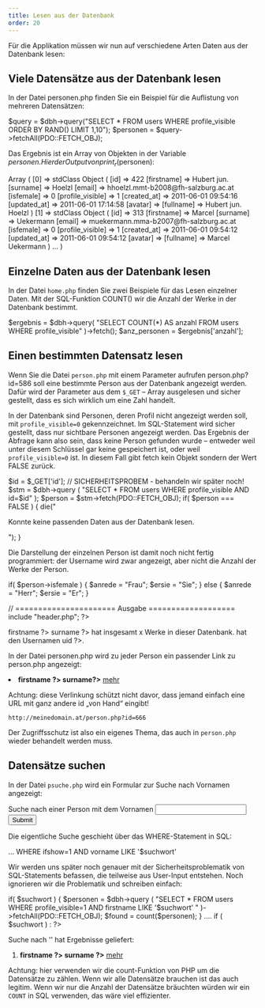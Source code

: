 ```yaml
---
title: Lesen aus der Datenbank
order: 20
---
```


Für die Applikation müssen wir nun auf verschiedene
Arten Daten aus der Datenbank lesen:

Viele Datensätze aus der Datenbank lesen
------------------------------------------
In der Datei personen.php finden Sie ein Beispiel für die Auflistung von mehreren Datensätzen:

<php caption="personen.php">
$query = $dbh->query("SELECT * FROM users WHERE profile_visible ORDER BY RAND() LIMIT 1,10");
$personen = $query->fetchAll(PDO::FETCH_OBJ);
</php>

Das Ergebnis ist ein Array von Objekten in der Variable $personen. Hier der Output von print_r($personen):

<php caption="Output von print_r($personen)">
Array
(
  [0] => stdClass Object
      (
          [id] => 422
          [firstname] => Hubert jun.
          [surname] => Hoelzl
          [email] => hhoelzl.mmt-b2008@fh-salzburg.ac.at
          [isfemale] => 0
          [profile_visible] => 1
          [created_at] => 2011-06-01 09:54:16
          [updated_at] => 2011-06-01 17:14:58
          [avatar] => 
          [fullname] => Hubert jun. Hoelzl
      )
  [1] => stdClass Object
      (
          [id] => 313
          [firstname] => Marcel
          [surname] => Uekermann
          [email] => muekermann.mma-b2007@fh-salzburg.ac.at
          [isfemale] => 0
          [profile_visible] => 1
          [created_at] => 2011-06-01 09:54:12
          [updated_at] => 2011-06-01 09:54:12
          [avatar] => 
          [fullname] => Marcel Uekermann
      )
  ...
)
</php>

Einzelne Daten aus der Datenbank lesen
---------------------------------------
In der Datei `home.php` finden Sie zwei Beispiele für das Lesen einzelner Daten. Mit der SQL-Funktion COUNT() wir die Anzahl der Werke in der Datenbank bestimmt. 

<php caption="Beispiel aus home.php">
$ergebnis = $dbh->query( 
 "SELECT COUNT(*) AS anzahl FROM users WHERE profile_visible" )->fetch();
$anz_personen = $ergebnis['anzahl'];
</php>

Einen bestimmten Datensatz lesen
---------------------------------
Wenn Sie die Datei `person.php` mit einem Parameter aufrufen person.php?id=586 soll eine bestimmte Person aus der Datenbank angezeigt werden. Dafür wird der Parameter aus dem `$_GET` – Array ausgelesen und sicher gestellt, dass es sich wirklich um eine Zahl handelt.

In der Datenbank sind Personen, deren Profil nicht angezeigt werden soll, mit `profile_visible=0` gekennzeichnet. Im SQL-Statement wird sicher gestellt, dass nur sichtbare Personen angezeigt werden. Das Ergebnis der Abfrage kann also sein, dass keine Person gefunden wurde – entweder weil unter diesem Schlüssel gar keine gespeichert ist, oder weil `profile_visible=0` ist. In diesem Fall gibt fetch kein Objekt sondern der Wert FALSE zurück.

<php caption="Beispiel aus home.php">
$id = $_GET['id'];  // SICHERHEITSPROBEM - behandeln wir später noch!
$stm = $dbh->query ( "SELECT * FROM users WHERE profile_visible AND id=$id" );
$person = $stm->fetch(PDO::FETCH_OBJ);
if( $person === FALSE ) {
  die("<p>Konnte keine passenden Daten aus der Datenbank lesen.</p>");
}
</php>

Die Darstellung der einzelnen Person ist damit noch nicht fertig programmiert: der Username wird zwar angezeigt, aber nicht die Anzahl der Werke der Person. 

<php>
if( $person->isfemale ) {
    $anrede = "Frau";
    $ersie = "Sie";
} else {
    $anrede = "Herr";
    $ersie = "Er";
}

// ====================== Ausgabe ===================
include "header.php";
?>
<p> 
  <?php echo $anrede ?>
  <?php echo $person->firstname ?>
  <?php echo $person->surname ?>
  hat insgesamt x Werke in dieser Datenbank.
  <?php echo $ersie ?> hat den Usernamen <?php echo $person->uid ?>.
</p>
</php>

In der Datei personen.php wird zu jeder Person ein passender Link zu person.php angezeigt:

<php>
<li>
  <b><?php echo $person->firstname ?> <?php echo $person->surname?></b>
  <a href="person.php?id=<?php echo $person->id ?>">mehr</a>
</li>
</php>

Achtung: diese Verlinkung schützt nicht davor, dass jemand einfach eine URL mit ganz andere id „von Hand“ eingibt!

`http://meinedomain.at/person.php?id=666`

Der Zugriffsschutz ist also ein eigenes Thema, das auch in `person.php` wieder behandelt werden muss.

Datensätze suchen
-------------------
In der Datei `psuche.php` wird ein Formular zur Suche nach Vornamen angezeigt:

<php>
<form action="psuche.php" method="get">
  Suche nach einer Person mit dem Vornamen <input name="suchwort"> 
  <input type="submit">
</form>
</php>

Die eigentliche Suche geschieht über das WHERE-Statement  in SQL:

<php>
... WHERE ifshow=1 AND vorname LIKE '$suchwort'
</php>

Wir werden uns später noch genauer mit der Sicherheitsproblematik von SQL-Statements befassen, die teilweise aus User-Input entstehen. Noch ignorieren wir die Problematik und schreiben einfach:

<php>
if( $suchwort ) {
  $personen = $dbh->query (
    "SELECT * FROM users WHERE profile_visible=1 AND firstname LIKE '$suchwort' "
    )->fetchAll(PDO::FETCH_OBJ);
  $found = count($personen);
}
....
if ( $suchwort ) : ?>

  <p>Suche nach '<?php echo $suchwort ?>' hat <?php echo $found ?> Ergebnisse geliefert:</p>
  <ol>
  <?php foreach ($personen as $person) : ?>
    <li>
      <b><?php echo$person->firstname ?>   <?php echo $person->surname ?></b>
      <a href="person.php?id=<?php echo $person->id ?>">mehr</a>
    </li>
  <?php endforeach ; ?>
  </ol>
<? endif ?>
</php>

Achtung: hier verwenden wir die count-Funktion von PHP um die Datensätze zu zählen. Wenn wir alle Datensätze brauchen ist das auch legitim. Wenn wir nur die Anzahl der Datensätze bräuchten würden wir ein `COUNT` in SQL verwenden, das wäre viel effizienter.

